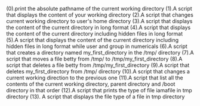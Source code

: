 (0).print the absolute pathname of the current working directory
(1).A script that displays the content of your working directory
(2).A script that changes current working directory to user's home directory
(3).A script that displays the content of the current directory in long format
(4).A script that displays the content of the current directory including hidden files in long format
(5).A script that displays the content of the current directory including hidden files in long format while user and group in numericals
(6).A script that creates a directory named my_first_directory in the /tmp/ directory
(7).A script that moves a file betty from /tmp/ to /tmp/my_first_directory
(8).A script that deletes a file betty from /tmp/my_first_directory
(9).A script that deletes my_first_directory from /tmp/ directory
(10).A script that changes a current working direction to the previous one
(11).A script that list all the contents of the current working directory, parent directory and /boot directory in that order
(12).A script that prints the type of file iamafile in tmp directory
(13). A script that displays the file type of a file in tmp directory

